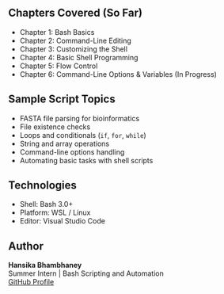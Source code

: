 
##  Chapters Covered (So Far)
-  Chapter 1: Bash Basics  
-  Chapter 2: Command-Line Editing  
-  Chapter 3: Customizing the Shell  
-  Chapter 4: Basic Shell Programming  
-  Chapter 5: Flow Control  
-  Chapter 6: Command-Line Options & Variables (In Progress)  


##  Sample Script Topics
- FASTA file parsing for bioinformatics
- File existence checks
- Loops and conditionals (`if`, `for`, `while`)
- String and array operations
- Command-line options handling
- Automating basic tasks with shell scripts

##  Technologies
- Shell: Bash 3.0+
- Platform: WSL / Linux
- Editor: Visual Studio Code

##  Author
**Hansika Bhambhaney**  
Summer Intern | Bash Scripting and Automation  
[GitHub Profile](https://github.com/HANSIKA15)

